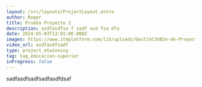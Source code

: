 ```yaml
---
layout: /src/layouts/ProjectLayout.astro
author: Roger
title: Prueba Proyecto 2
description: asdfasdfsa f sadf asd fsa dfa
date: 2024-05-03T13:01:00.000Z
images: https://www.itmplatform.com/lib/uploads/Gesti%C3%B3n-de-Proyectos-5-Requisitos-del-%C3%89xito-300x199.png
video_url: asdfasdfsadf
type: project_etwinning
tag: tag_educacion-superior
inProgress: false
---
```


sadfasdfsadfsadfasdfdsaf
